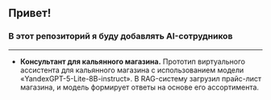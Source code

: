 ## Привет!
### В этот репозиторий я буду добавлять AI-сотрудников
---
* **Консультант для кальянного магазина.** Прототип виртуального ассистента для кальянного магазина с использованием модели «YandexGPT-5-Lite-8B-instruct». В RAG-систему загрузил прайс-лист магазина, и модель формирует ответы на основе его ассортимента.
